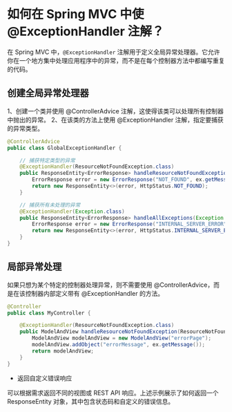 # 如何在 Spring MVC 中使@ExceptionHandler 注解？

在 Spring MVC 中，`@ExceptionHandler` 注解用于定义全局异常处理器。它允许你在一个地方集中处理应用程序中的异常，而不是在每个控制器方法中都编写重复的代码。

##  **创建全局异常处理器**

1、创建一个类并使用 @ControllerAdvice 注解，这使得该类可以处理所有控制器中抛出的异常。
2、在该类的方法上使用 @ExceptionHandler 注解，指定要捕获的异常类型。

```java
@ControllerAdvice
public class GlobalExceptionHandler {

    // 捕获特定类型的异常
    @ExceptionHandler(ResourceNotFoundException.class)
    public ResponseEntity<ErrorResponse> handleResourceNotFoundException(ResourceNotFoundException ex) {
        ErrorResponse error = new ErrorResponse("NOT_FOUND", ex.getMessage());
        return new ResponseEntity<>(error, HttpStatus.NOT_FOUND);
    }

    // 捕获所有未处理的异常
    @ExceptionHandler(Exception.class)
    public ResponseEntity<ErrorResponse> handleAllExceptions(Exception ex) {
        ErrorResponse error = new ErrorResponse("INTERNAL_SERVER_ERROR", "An unexpected error occurred");
        return new ResponseEntity<>(error, HttpStatus.INTERNAL_SERVER_ERROR);
    }
}

```


## **局部异常处理**

如果只想为某个特定的控制器处理异常，则不需要使用 @ControllerAdvice，而是在该控制器内部定义带有 @ExceptionHandler 的方法。

```java
@Controller
public class MyController {

    @ExceptionHandler(ResourceNotFoundException.class)
    public ModelAndView handleResourceNotFoundException(ResourceNotFoundException ex) {
        ModelAndView modelAndView = new ModelAndView("errorPage");
        modelAndView.addObject("errorMessage", ex.getMessage());
        return modelAndView;
    }
}
```

-   返回自定义错误响应

可以根据需求返回不同的视图或 REST API 响应。上述示例展示了如何返回一个 ResponseEntity 对象，其中包含状态码和自定义的错误信息。

